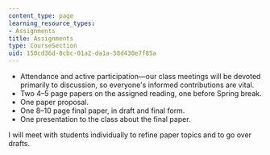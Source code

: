 ```yaml
---
content_type: page
learning_resource_types:
- Assignments
title: Assignments
type: CourseSection
uid: 150cd36d-8cbc-01a2-da1a-58d430e7f85a
---
```


*   Attendance and active participation—our class meetings will be devoted primarily to discussion, so everyone's informed contributions are vital.
*   Two 4–5 page papers on the assigned reading, one before Spring break.
*   One paper proposal.
*   One 8–10 page final paper, in draft and final form.
*   One presentation to the class about the final paper.

I will meet with students individually to refine paper topics and to go over drafts.